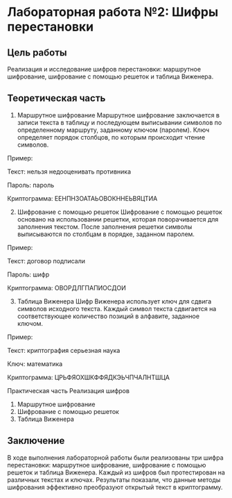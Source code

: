 # Лабораторная работа №2: Шифры перестановки

## Цель работы

Реализация и исследование шифров перестановки: маршрутное шифрование, шифрование с помощью решеток и таблица Виженера.

## Теоретическая часть
1. Маршрутное шифрование
Маршрутное шифрование заключается в записи текста в таблицу и последующем выписывании символов по определенному маршруту, заданному ключом (паролем). Ключ определяет порядок столбцов, по которым происходит чтение символов.

Пример:

Текст: нельзя недооценивать противника

Пароль: пароль

Криптограмма: ЕЕНПНЗОАТАЬОВОКННЕЬВЯЦТИА

2. Шифрование с помощью решеток
Шифрование с помощью решеток основано на использовании решетки, которая поворачивается для заполнения текстом. После заполнения решетки символы выписываются по столбцам в порядке, заданном паролем.

Пример:

Текст: договор подписали

Пароль: шифр

Криптограмма: ОВОРДЛГПАПИОСДОИ

3. Таблица Виженера
Шифр Виженера использует ключ для сдвига символов исходного текста. Каждый символ текста сдвигается на соответствующее количество позиций в алфавите, заданное ключом.

Пример:

Текст: криптография серьезная наука

Ключ: математика

Криптограмма: ЦРЬФЯОХШКФФЯДКЭЬЧПЧАЛНТШЦА

Практическая часть
Реализация шифров
1. Маршрутное шифрование
2. Шифрование с помощью решеток
3. Таблица Виженера

## Заключение
В ходе выполнения лабораторной работы были реализованы три шифра перестановки: маршрутное шифрование, шифрование с помощью решеток и таблица Виженера. Каждый из шифров был протестирован на различных текстах и ключах. 
Результаты показали, что данные методы шифрования эффективно преобразуют открытый текст в криптограмму.
